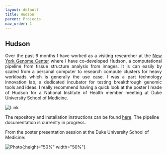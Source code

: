 ```yaml
---
layout: default
title: Hudson
parent: Projects
nav_order: 1
---
```


## Hudson

<p align="justify ">
Over the past 6 months I have worked as a visiting researcher at the <a href="https://www.nygenome.org"> New York Genome Center</a> where I have co-developed Hudson, a computational pipeline from tissue structure analysis from images. It is can easily by scaled from a personal computer to research compute clusters for heavy workloads which is generally the use case. I was a part technology innovation lab, a dedicated incubator for testing breakthrough genomic tools and ideas. I really recommend having a quick look at the poster I made of Hudson for a National Institute of Health member meeting at Duke University School of Medicine.
</p>

![Link](https://user-images.githubusercontent.com/42875353/201494678-fa69b6e2-fd48-4fbc-bdf9-66be7fbef3d2.png)


The repository and installation instructions can be found  <a href="https://github.com/nygctech/hudson">here</a>.  The pipeline documentation is currenlty in progress. 


From the poster presentation session at the Duke University School of Medicine:

![Photo](https://user-images.githubusercontent.com/42875353/201494797-464c843b-7ea1-4df1-93b4-67a1cc91371c.jpg){:height="50%" width="50%"}

